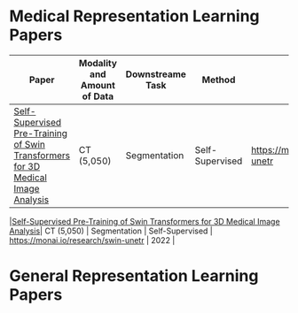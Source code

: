 # Medical Representation Learning Papers

| Paper            | Modality and Amount of Data          | Downstreame Task      |  Method         | Code            | Year            |
|------------------|-------------------|---------------------- |-----------------|-----------------|-----------------|
|[Self-Supervised Pre-Training of Swin Transformers for 3D Medical Image Analysis](https://arxiv.org/abs/2111.14791)| CT (5,050)  | Segmentation                  | Self-Supervised            | https://monai.io/research/swin-unetr           | 2022            |

|[Self-Supervised Pre-Training of Swin Transformers for 3D Medical Image Analysis](https://arxiv.org/abs/2111.14791)| CT (5,050)  | Segmentation                  | Self-Supervised            | https://monai.io/research/swin-unetr           | 2022            |

# General Representation Learning Papers
